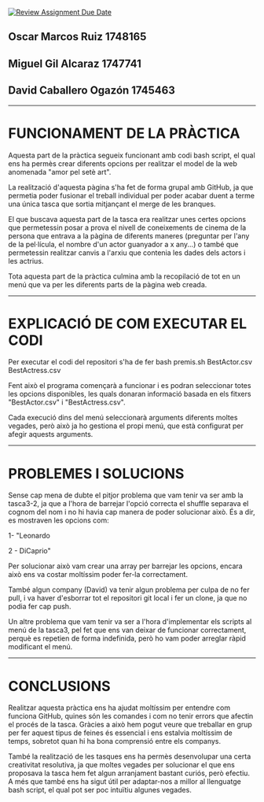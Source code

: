 [![Review Assignment Due Date](https://classroom.github.com/assets/deadline-readme-button-22041afd0340ce965d47ae6ef1cefeee28c7c493a6346c4f15d667ab976d596c.svg)](https://classroom.github.com/a/p2VM4YAs)

## Oscar Marcos Ruiz 1748165
## Miguel Gil Alcaraz 1747741
## David Caballero Ogazón 1745463

---

# FUNCIONAMENT DE LA PRÀCTICA

Aquesta part de la pràctica segueix funcionant amb codi bash script, el qual ens ha permès crear diferents opcions per realitzar el model de la web anomenada "amor pel setè art".

La realització d'aquesta pàgina s'ha fet de forma grupal amb GitHub, ja que permetia poder fusionar el treball individual per poder acabar duent a terme una única tasca que sortia mitjançant el merge de les branques.

El que buscava aquesta part de la tasca era realitzar unes certes opcions que permetessin posar a prova el nivell de coneixements de cinema de la persona que entrava a la pàgina de diferents maneres (preguntar per l'any de la pel·lícula, el nombre d'un actor guanyador a x any...) o també que permetessin realitzar canvis a l'arxiu que contenia les dades dels actors i les actrius.

Tota aquesta part de la pràctica culmina amb la recopilació de tot en un menú que va per les diferents parts de la pàgina web creada.

---

# EXPLICACIÓ DE COM EXECUTAR EL CODI

Per executar el codi del repositori s'ha de fer bash premis.sh BestActor.csv BestActress.csv

Fent això el programa començarà a funcionar i es podran seleccionar totes les opcions disponibles, les quals donaran informació basada en els fitxers "BestActor.csv" i "BestActress.csv".

Cada execució dins del menú seleccionarà arguments diferents moltes vegades, però això ja ho gestiona el propi menú, que està configurat per afegir aquests arguments.

---
# PROBLEMES I SOLUCIONS

Sense cap mena de dubte el pitjor problema que vam tenir va ser amb la tasca3-2, ja que a l'hora de barrejar l'opció correcta el shuffle separava el cognom del nom i no hi havia cap manera de poder solucionar això. És a dir, es mostraven les opcions com:

1- "Leonardo

2 - DiCaprio"

Per solucionar això vam crear una array per barrejar les opcions, encara això ens va costar moltíssim poder fer-la correctament.

També algun company (David) va tenir algun problema per culpa de no fer pull, i va haver d'esborrar tot el repositori git local i fer un clone, ja que no podia fer cap push.

Un altre problema que vam tenir va ser a l'hora d'implementar els scripts al menú de la tasca3, pel fet que ens van deixar de funcionar correctament, perquè es repetien de forma indefinida, però ho vam poder arreglar ràpid modificant el menú.

---

# CONCLUSIONS

Realitzar aquesta pràctica ens ha ajudat moltíssim per entendre com funciona GitHub, quines són les comandes i com no tenir errors que afectin el procés de la tasca. Gràcies a això hem pogut veure que treballar en grup per fer aquest tipus de feines és essencial i ens estalvia moltíssim de temps, sobretot quan hi ha bona comprensió entre els companys.

També la realització de les tasques ens ha permès desenvolupar una certa creativitat resolutiva, ja que moltes vegades per solucionar el que ens proposava la tasca hem fet algun arranjament bastant curiós, però efectiu. A més que també ens ha sigut útil per adaptar-nos a millor al llenguatge bash script, el qual pot ser poc intuïtiu algunes vegades.
